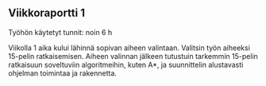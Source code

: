 ## Viikkoraportti 1

Työhön käytetyt tunnit: noin 6 h


Viikolla 1 aika kului lähinnä sopivan aiheen valintaan. Valitsin työn aiheeksi 15-pelin ratkaisemisen. Aiheen valinnan jälkeen tutustuin tarkemmin 15-pelin ratkaisuun soveltuviin algoritmeihin, kuten A*, ja suunnittelin alustavasti ohjelman toimintaa ja rakennetta. 
